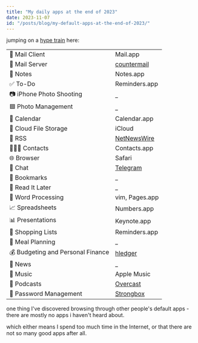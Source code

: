 ```yaml
---
title: "My daily apps at the end of 2023"
date: 2023-11-07
id: "/posts/blog/my-default-apps-at-the-end-of-2023/"
---
```


jumping on a [hype train](https://defaults.rknight.me) here:

|                                   |                                        |
| --------------------------------- | -------------------------------------- |
| 📨 Mail Client                    | Mail.app                               |
| 📮 Mail Server                    | [countermail](https://countermail.com) |
| 📝 Notes                          | Notes.app                              |
| ✅ To-Do                          | Reminders.app                          |
| 📷 iPhone Photo Shooting          | \_                                     |
| 🟦 Photo Management               | \_                                     |
| 📆 Calendar                       | Calendar.app                           |
| 📁 Cloud File Storage             | iCloud                                 |
| 📖 RSS                            | [NetNewsWire](https://netnewswire.com) |
| 🙍🏻‍♂️ Contacts                       | Contacts.app                           |
| 🌐 Browser                        | Safari                                 |
| 💬 Chat                           | [Telegram](https://telegram.org)       |
| 🔖 Bookmarks                      | \_                                     |
| 📑 Read It Later                  | \_                                     |
| 📜 Word Processing                | vim, Pages.app                         |
| 📈 Spreadsheets                   | Numbers.app                            |
| 📊 Presentations                  | Keynote.app                            |
| 🛒 Shopping Lists                 | Reminders.app                          |
| 🍴 Meal Planning                  | \_                                     |
| 💰 Budgeting and Personal Finance | [hledger](https://hledger.org)         |
| 📰 News                           | \_                                     |
| 🎵 Music                          | Apple Music                            |
| 🎤 Podcasts                       | [Overcast](https://overcast.fm)        |
| 🔐 Password Management            | [Strongbox](https://strongboxsafe.com) |

one thing I've discovered browsing through other people's default apps - there are mostly no apps i haven't heard about.

which either means I spend too much time in the Internet, or that there are not so many good apps after all.
